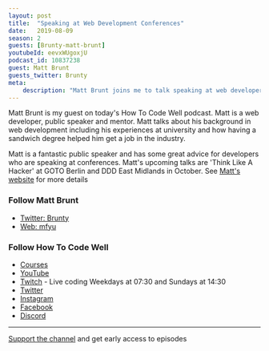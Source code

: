 ```yaml
---
layout: post
title:  "Speaking at Web Development Conferences"
date:   2019-08-09
season: 2
guests: [Brunty-matt-brunt]
youtubeId: eevxWUgoxjU
podcast_id: 10837238
guest: Matt Brunt
guests_twitter: Brunty
meta:
    description: "Matt Brunt joins me to talk speaking at web developer conferences"
---
```


Matt Brunt is my guest on today's How To Code Well podcast. Matt is a web developer, public speaker and mentor. Matt talks about his background in web development including his experiences at university and how having a sandwich degree helped him get a job in the industry.

Matt is a fantastic public speaker and has some great advice for developers who are speaking at conferences. Matt's upcoming talks are 'Think Like A Hacker' at GOTO Berlin and DDD East Midlands in October. See [Matt's website](https://mfyu.co.uk/talks) for more details



### Follow Matt Brunt
- [Twitter: Brunty](https://twitter.com/Brunty)
- [Web: mfyu](https://mfyu.co.uk)

### Follow How To Code Well
- [Courses](http://howtocodewell.net)
- [YouTube](http://youtube.com/howtocodewell)
- [Twitch](http://twitch.tv/howtocodewell) - Live coding Weekdays at 07:30 and Sundays at 14:30
- [Twitter](https://twitter.com/howtocodewell)
- [Instagram](http://instagram.com/howtocodewell/)
- [Facebook](http://facebook.com/howtocodewell/)
- [Discord](http://howtocodewell.net/discord)

-------------------------------

[Support the channel](https://www.patreon.com/howToCodeWell) and get early access to episodes
